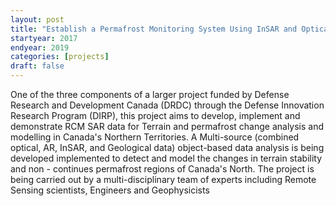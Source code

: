 ```yaml
---
layout: post
title: "Establish a Permafrost Monitoring System Using InSAR and Optical Satellite Data and Object-based Image Analysis"
startyear: 2017
endyear: 2019
categories: [projects]
draft: false
---
```


One of the three components of a larger project funded by Defense Research and Development Canada (DRDC) through the Defense Innovation Research Program (DIRP), this project aims to develop, implement and demonstrate RCM SAR data for Terrain and permafrost change analysis and modelling in Canada's Northern Territories. A Multi-source (combined optical, AR, InSAR, and Geological data) object-based data analysis is being developed implemented to detect and model the changes in terrain stability and non - continues permafrost regions of Canada's North. The project is being carried out by a multi-disciplinary team of experts including Remote Sensing scientists, Engineers and Geophysicists 
